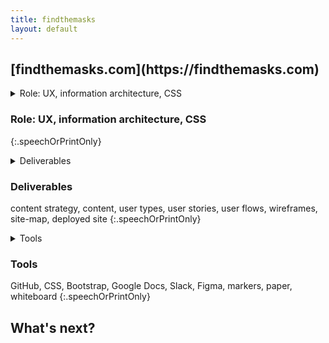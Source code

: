 ```yaml
---
title: findthemasks
layout: default
---
```


<article class="projContainer" markdown="1">
<div class="projLimitWidth" markdown="1">
<h1 class="centerGrid" markdown="1">[findthemasks.com](https://findthemasks.com)</h1>

<section markdown="1">
<details aria-expanded="true/false" tabindex="0" role="button" class="smallerBreak screenOnly">
<summary>Role: UX, information architecture, CSS</summary>
<div>

</div>
</details>

<h3 class="speechOrPrintOnly">Role: UX, information architecture, CSS</h3> <!-- accessible version of above -->

<!-- accessible copy of details of role -->
{:.speechOrPrintOnly}

<details aria-expanded="true/false" tabindex="0" role="button" class="smallestBreak screenOnly">
<summary>Deliverables</summary>
<div>
CSS, wireframes, sketches, icons, site launch
</div>
</details>

<h3 class="speechOrPrintOnly">Deliverables</h3> <!-- accessible version of above -->

content strategy, content, user types, user stories, user flows, wireframes, site-map, deployed site
{:.speechOrPrintOnly}

<details aria-expanded="true/false" tabindex="0" role="button" class="smallestBreak screenOnly">
<summary>Tools</summary>
<div>
GitHub, CSS, Bootstrap, Google Docs, Slack, Figma, markers, paper, whiteboard
</div>
</details>

<h3 class="speechOrPrintOnly">Tools</h3> <!-- accessible version of above -->

GitHub, CSS, Bootstrap, Google Docs, Slack, Figma, markers, paper, whiteboard
{:.speechOrPrintOnly}
</section>

<section markdown="1">
<h2 class="centerGrid" markdown="1">What's next?</h2>


</section>

<!--
<section markdown="1">
<h2>What I learned</h2>


</section>
-->
</div>
</article>
